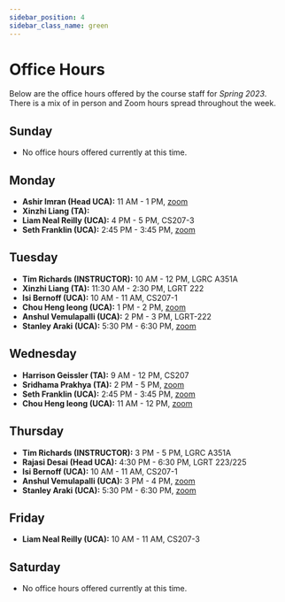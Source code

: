 ```yaml
---
sidebar_position: 4
sidebar_class_name: green
---
```


# Office Hours

Below are the office hours offered by the course staff for _Spring 2023_. There is a mix of in person and Zoom hours spread throughout the week.

## Sunday

- No office hours offered currently at this time.

## Monday

- **Ashir Imran (Head UCA):** 11 AM - 1 PM, [zoom](https://umass-amherst.zoom.us/j/96338814025)
- **Xinzhi Liang (TA):**
- **Liam Neal Reilly (UCA):** 4 PM - 5 PM, CS207-3
- **Seth Franklin (UCA):** 2:45 PM - 3:45 PM, [zoom](https://umass-amherst.zoom.us/my/seth.franklin)

## Tuesday

- **Tim Richards (INSTRUCTOR):** 10 AM - 12 PM, LGRC A351A
- **Xinzhi Liang (TA):** 11:30 AM - 2:30 PM, LGRT 222
- **Isi Bernoff (UCA):** 10 AM - 11 AM, CS207-1
- **Chou Heng Ieong (UCA):** 1 PM - 2 PM, [zoom](https://umass-amherst.zoom.us/j/3352032138)
- **Anshul Vemulapalli (UCA):** 2 PM - 3 PM, LGRT-222
- **Stanley Araki (UCA):** 5:30 PM - 6:30 PM, [zoom](https://umass-amherst.zoom.us/j/4852443899)

## Wednesday

- **Harrison Geissler (TA):** 9 AM - 12 PM, CS207
- **Sridhama Prakhya (TA):** 2 PM - 5 PM, [zoom](https://umass-amherst.zoom.us/my/sridhama)
- **Seth Franklin (UCA):** 2:45 PM - 3:45 PM, [zoom](https://umass-amherst.zoom.us/my/seth.franklin)
- **Chou Heng Ieong (UCA):** 11 AM - 12 PM, [zoom](https://umass-amherst.zoom.us/j/3352032138)


## Thursday

- **Tim Richards (INSTRUCTOR):** 3 PM - 5 PM, LGRC A351A
- **Rajasi Desai (Head UCA):** 4:30 PM - 6:30 PM, LGRT 223/225
- **Isi Bernoff (UCA):** 10 AM - 11 AM, CS207-1
- **Anshul Vemulapalli (UCA):** 3 PM - 4 PM, [zoom](https://umass-amherst.zoom.us/j/97956164929)
- **Stanley Araki (UCA):** 5:30 PM - 6:30 PM, [zoom](https://umass-amherst.zoom.us/j/4852443899)

## Friday

- **Liam Neal Reilly (UCA):** 10 AM - 11 AM, CS207-3

## Saturday

- No office hours offered currently at this time.
